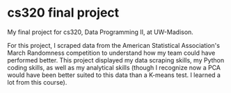 # cs320 final project
 My final project for cs320, Data Programming II, at UW-Madison.
 
 For this project, I scraped data from the American Statistical Association's March Randomness competition to understand how my team could have performed better.  This project displayed my data scraping skills, my Python coding skills, as well as my analytical skills (though I recognize now a PCA would have been better suited to this data than a K-means test.  I learned a lot from this course).
